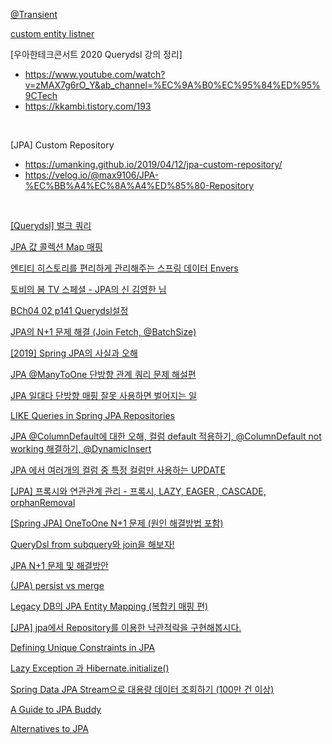 

[@Transient](https://gmoon92.github.io/jpa/2019/09/29/what-is-the-transient-annotation-used-for-in-jpa.html)
<br/>

[custom entity listner](https://bum752.github.io/posts/JPA-entity-listener-%EB%A7%8C%EB%93%A4%EA%B8%)
<br/>

[우아한테크콘서트 2020 Querydsl 강의 정리]
- https://www.youtube.com/watch?v=zMAX7g6rO_Y&ab_channel=%EC%9A%B0%EC%95%84%ED%95%9CTech
- https://kkambi.tistory.com/193
<br/>

[JPA] Custom Repository
- https://umanking.github.io/2019/04/12/jpa-custom-repository/
- https://velog.io/@max9106/JPA-%EC%BB%A4%EC%8A%A4%ED%85%80-Repository

<br/>

[[Querydsl] 벌크 쿼리](https://jaime-note.tistory.com/77)
<br/>


[JPA 값 콜렉션 Map 매핑](https://www.youtube.com/watch?v=CPIgicoqLnM&list=LLg19zd5p7T_YkjpHp-h0YkQ&index=5&ab_channel=%EC%B5%9C%EB%B2%94%EA%B7%A0)
<br/>

[엔티티 히스토리를 편리하게 관리해주는 스프링 데이터 Envers](https://www.youtube.com/watch?v=fGPaj-rlN5w&ab_channel=springcamp.io)
<br/>

[토비의 봄 TV 스페셜 - JPA의 신 김영한 님](https://www.youtube.com/watch?v=00qwDr_3MC4&t=7160s)
<br/>

[BCh04 02 p141 Querydsl설정](https://www.youtube.com/watch?v=5b0OiAnyOh0&list=PLiLLi47PCMPjvVIba_5Tzl--QqblJkpnZ&index=75)
<br/>

[JPA의 N+1 문제 해결 (Join Fetch, @BatchSize)](https://www.youtube.com/watch?v=IY-zs9dteOA&list=PLiLLi47PCMPjvVIba_5Tzl--QqblJkpnZ&index=78&ab_channel=vividswan)
<br/>

[[2019] Spring JPA의 사실과 오해](https://www.youtube.com/watch?v=rYj8PLIE6-k&list=PLiLLi47PCMPjvVIba_5Tzl--QqblJkpnZ&index=85&ab_channel=NHNCloud)
<br/>


[JPA @ManyToOne 단방향 관계 쿼리 문제 해설편](https://www.youtube.com/watch?v=MpXdx8-qWzo&list=PLiLLi47PCMPjvVIba_5Tzl--QqblJkpnZ&index=101&ab_channel=%EB%B0%B1%EA%B8%B0%EC%84%A0)
<br/>

[JPA 일대다 단방향 매핑 잘못 사용하면 벌어지는 일](https://homoefficio.github.io/2019/04/28/JPA-%EC%9D%BC%EB%8C%80%EB%8B%A4-%EB%8B%A8%EB%B0%A9%ED%96%A5-%EB%A7%A4%ED%95%91-%EC%9E%98%EB%AA%BB-%EC%82%AC%EC%9A%A9%ED%95%98%EB%A9%B4-%EB%B2%8C%EC%96%B4%EC%A7%80%EB%8A%94-%EC%9D%BC/)
<br/>

[LIKE Queries in Spring JPA Repositories](https://www.baeldung.com/spring-jpa-like-queries)
<br/>

[JPA @ColumnDefault에 대한 오해, 컬럼 default 적용하기, @ColumnDefault not working 해결하기, @DynamicInsert](https://eocoding.tistory.com/71)
<br/>

[JPA 에서 여러개의 컬럼 중 특정 컬럼만 사용하는 UPDATE](https://kimseungjae.tistory.com/11?category=791451)

[[JPA] 프록시와 연관관계 관리 - 프록시, LAZY, EAGER , CASCADE, orphanRemoval](https://jyami.tistory.com/22)

[[Spring JPA] OneToOne N+1 문제 (원인 해결방법 포함)](https://dev-nomad.com/m/75)

[QueryDsl from subquery와 join을 해보자!](https://ksk-developer.tistory.com/6)

[JPA N+1 문제 및 해결방안](https://jojoldu.tistory.com/165#recentComments)

[(JPA) persist vs merge](https://perfectacle.github.io/2021/06/13/entity-manager-persist-vs-merge/)

[Legacy DB의 JPA Entity Mapping (복합키 매핑 편)](https://techblog.woowahan.com/2595/)



[[JPA] jpa에서 Repository를 이용한 낙관적락을 구현해봅시다.](https://sabarada.tistory.com/185?category=803157)

[Defining Unique Constraints in JPA](https://www.baeldung.com/jpa-unique-constraints)

[Lazy Exception 과 Hibernate.initialize()](https://feco.tistory.com/10)

[Spring Data JPA Stream으로 대용량 데이터 조회하기 (100만 건 이상)](https://prohannah.tistory.com/148)

[A Guide to JPA Buddy](https://www.baeldung.com/jpa-buddy)

[Alternatives to JPA](https://stylishc.tistory.com/132)